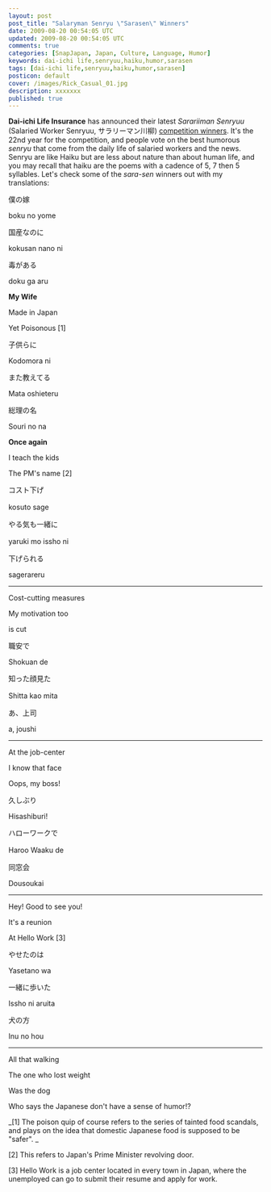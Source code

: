 ```yaml
---           
layout: post
post_title: "Salaryman Senryu \"Sarasen\" Winners"
date: 2009-08-20 00:54:05 UTC
updated: 2009-08-20 00:54:05 UTC
comments: true
categories: [SnapJapan, Japan, Culture, Language, Humor]
keywords: dai-ichi life,senryuu,haiku,humor,sarasen
tags: [dai-ichi life,senryuu,haiku,humor,sarasen]
posticon: default
cover: /images/Rick_Casual_01.jpg
description: xxxxxxx
published: true
---
```

 


**Dai-ichi Life Insurance** has announced their latest _Sarariiman Senryuu_ (Salaried Worker Senryuu, サラリーマン川柳) [competition winners](http://event.dai-ichi-life.co.jp/company/senryu/22th/best_10.html). It's the 22nd year for the competition, and people vote on the best humorous _senryu_ that come from the daily life of salaried workers and the news. Senryu are like Haiku but are less about nature than about human life, and you may recall that haiku are the poems with a cadence of 5, 7 then 5 syllables. Let's check some of the _sara-sen_ winners out with my translations: 




> 




僕の嫁




boku no yome




国産なのに




kokusan nano ni




毒がある




doku ga aru









**My Wife**




Made in Japan




Yet Poisonous [1]









> 




子供らに




Kodomora ni




また教えてる




Mata oshieteru




総理の名




Souri no na









**Once again**




I teach the kids




The PM's name [2]









> 




コスト下げ




kosuto sage　




やる気も一緒に




yaruki mo issho ni　




下げられる




sagerareru









****




Cost-cutting measures




My motivation too




is cut














> 




職安で　




Shokuan de




知った顔見た




Shitta kao mita　




あ、上司




a, joushi









****




At the job-center




I know that face




Oops, my boss!














> 




久しぶり　




Hisashiburi!




ハローワークで




Haroo Waaku de　




同窓会




Dousoukai









****




Hey! Good to see you!




It's a reunion




At Hello Work [3]














> 




やせたのは




Yasetano wa




一緒に歩いた




Issho ni aruita




犬の方




Inu no hou









****




All that walking




The one who lost weight




Was the dog














Who says the Japanese don't have a sense of humor!?









_[1] The poison quip of course refers to the series of tainted food scandals, and plays on the idea that domestic Japanese food is supposed to be "safer". _




[2] This refers to Japan's Prime Minister revolving door.




[3] Hello Work is a job center located in every town in Japan, where the unemployed can go to submit their resume and apply for work. 


